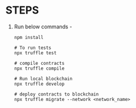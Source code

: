 # STEPS

1. Run below commands -
    ```
    npm install

    # To run tests
    npx truffle test

    # compile contracts
    npx truffle compile

    # Run local blockchain
    npx truffle develop

    # deploy contracts to blockchain
    npx truffle migrate --network <network_name>
    ```